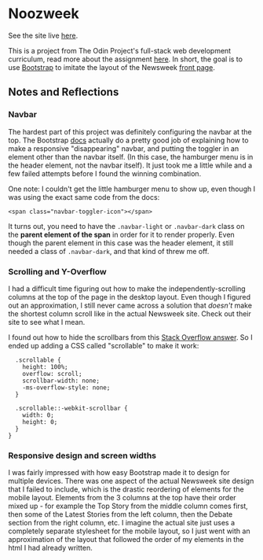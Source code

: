 # Noozweek

See the site live [here](https://ubercj.github.io/noozweek/).

This is a project from The Odin Project's full-stack web development curriculum, read more about the assignment [here](https://www.theodinproject.com/paths/full-stack-ruby-on-rails/courses/html-and-css/lessons/using-bootstrap). In short, the goal is to use [Bootstrap](https://getbootstrap.com/) to imitate the layout of the Newsweek [front page](http://www.newsweek.com/).

## Notes and Reflections

### Navbar

The hardest part of this project was definitely configuring the navbar at the top. The Bootstrap [docs](https://getbootstrap.com/docs/5.0/components/navbar/#toggler) actually do a pretty good job of explaining how to make a responsive "disappearing" navbar, and putting the toggler in an element other than the navbar itself. (In this case, the hamburger menu is in the header element, not the navbar itself). It just took me a little while and a few failed attempts before I found the winning combination.

One note: I couldn't get the little hamburger menu to show up, even though I was using the exact same code from the docs:

```
<span class="navbar-toggler-icon"></span>
```

It turns out, you need to have the `.navbar-light` or `.navbar-dark` class on the __parent element of the span__ in order for it to render properly. Even though the parent element in this case was the header element, it still needed a class of `.navbar-dark`, and that kind of threw me off.

### Scrolling and Y-Overflow

I had a difficult time figuring out how to make the independently-scrolling columns at the top of the page in the desktop layout. Even though I figured out an approximation, I still never came across a solution that _doesn't_ make the shortest column scroll like in the actual Newsweek site. Check out their site to see what I mean.

I found out how to hide the scrollbars from this [Stack Overflow answer](https://stackoverflow.com/a/49278385/15316848). So I ended up adding a CSS called "scrollable" to make it work:

```
  .scrollable {
    height: 100%;
    overflow: scroll;
    scrollbar-width: none;
    -ms-overflow-style: none;
  }

  .scrollable::-webkit-scrollbar {
    width: 0;
    height: 0;
  }
}
```

### Responsive design and screen widths

I was fairly impressed with how easy Bootstrap made it to design for multiple devices. There was one aspect of the actual Newsweek site design that I failed to include, which is the drastic reordering of elements for the mobile layout. Elements from the 3 columns at the top have their order mixed up - for example the Top Story from the middle column comes first, then some of the Latest Stories from the left column, then the Debate section from the right column, etc. I imagine the actual site just uses a completely separate stylesheet for the mobile layout, so I just went with an approximation of the layout that followed the order of my elements in the html I had already written.